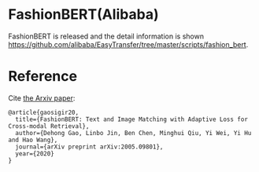 # FashionBERT(Alibaba)

FashionBERT is released and the detail information is shown https://github.com/alibaba/EasyTransfer/tree/master/scripts/fashion_bert.

# Reference

Cite [the Arxiv paper](https://arxiv.org/abs/2005.09801):

```
@article{gaosigir20,
  title={FashionBERT: Text and Image Matching with Adaptive Loss for Cross-modal Retrieval},
  author={Dehong Gao, Linbo Jin, Ben Chen, Minghui Qiu, Yi Wei, Yi Hu and Hao Wang},
  journal={arXiv preprint arXiv:2005.09801},
  year={2020}
}
```
